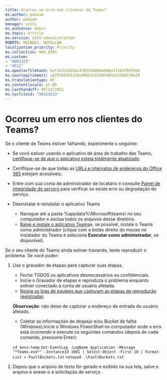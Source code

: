 ```yaml
---
title: Ocorreu um erro nos clientes do Teams?
ms.author: pebaum
author: pebaum
manager: scotv
ms.audience: Admin
ms.topic: article
ms.service: o365-administration
ROBOTS: NOINDEX, NOFOLLOW
localization_priority: Priority
ms.collection: Adm_O365
ms.custom:
- "9002323"
- "4512"
ms.openlocfilehash: bef16351b55ac4765539d66ab86a71183f66f0dd
ms.sourcegitcommit: ab75f66355116e995b3cb5505465b31989339e28
ms.translationtype: HT
ms.contentlocale: pt-BR
ms.lasthandoff: 08/13/2021
ms.locfileid: "58321613"
---
```

# <a name="teams-client-crashing"></a>Ocorreu um erro nos clientes do Teams?

Se o cliente de Teams estiver falhando, experimente o seguinte:

- Se você estiver usando o aplicativo de área de trabalho das Teams, [certifique-se de que o aplicativo esteja totalmente atualizado](https://support.office.com/article/Update-Microsoft-Teams-535a8e4b-45f0-4f6c-8b3d-91bca7a51db1).

- Certifique-se de que todas as [URLs e intervalos de endereços do Office 365](https://docs.microsoft.com/microsoftteams/connectivity-issues) estejam acessíveis.

- Entre com sua conta de administrador de locatário e consulte [Painel de integridade do serviço](https://docs.microsoft.com/office365/enterprise/view-service-health) para verificar se existe erro ou degradação do serviço.

- Desinstalar e reinstalar o aplicativo Teams
    - Navegue até a pasta %appdata%\Microsoft\teams\ no seu computador e exclua todos os arquivos desse diretório.
    - [Baixe e instale o aplicativo Teams](https://www.microsoft.com/microsoft-teams/download-app)e, se possível, instale o Teams como administrador (clique com o botão direito do mouse no instalador do Teams e selecione **Executar como administrador**, se disponível).

Se o seu cliente do Teams ainda estiver travando, tente reproduzir o problema. Se você puder:

1. Use o gravador de etapas para capturar suas etapas.
    - Feche TODOS os aplicativos desnecessários ou confidenciais.
    - Inicie o Gravador de etapas e reproduza o problema enquanto estiver conectado à conta de usuário afetada.
    - [Reúna os logs de equipes que capturam as etapas de reprodução registradas](https://docs.microsoft.com/microsoftteams/log-files). 
    
    **Observação**: não deixe de capturar o endereço de entrada do usuário afetado.
    - Coletar as informações de despejo e/ou Bucket de falha (Windows).Inicie o Windows PowerShell no computador onde o erro está ocorrendo e execute os seguintes comandos (depois de cada comando, pressione Enter):

    `cd $env:temp` `Get-EventLog -LogName Application -Message "*Teams.exe*" -InstanceId 1001 | Select-Object -First 10 | Format-List > FaultBuckets.txt` `notepad .\FaultBuckets.txt`
    
2. Depois que o arquivo de texto for gerado e exibido na sua tela, salve o arquivo e anexe-o à solicitação de serviço. 
